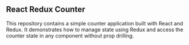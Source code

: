 <h2>React Redux Counter</h2>
This repository contains a simple counter application built with React and Redux. It demonstrates how to manage state using Redux and access the counter state in any component without prop drilling.<br/>
